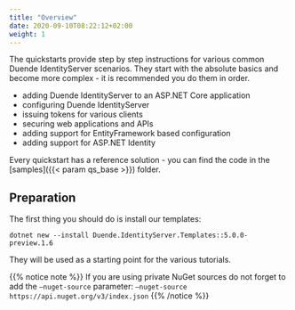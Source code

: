 ```yaml
---
title: "Overview"
date: 2020-09-10T08:22:12+02:00
weight: 1
---
```


The quickstarts provide step by step instructions for various common Duende IdentityServer scenarios. They start with the absolute basics and become more complex - it is recommended you do them in order.

* adding Duende IdentityServer to an ASP.NET Core application
* configuring Duende IdentityServer
* issuing tokens for various clients
* securing web applications and APIs
* adding support for EntityFramework based configuration
* adding support for ASP.NET Identity

Every quickstart has a reference solution - you can find the code in the [samples]({{< param qs_base >}}) folder.

## Preparation
The first thing you should do is install our templates:

```
dotnet new --install Duende.IdentityServer.Templates::5.0.0-preview.1.6
```

They will be used as a starting point for the various tutorials.

{{% notice note %}}
If you are using private NuGet sources do not forget to add the `–nuget-source` parameter: `–nuget-source https://api.nuget.org/v3/index.json`
{{% /notice %}}
